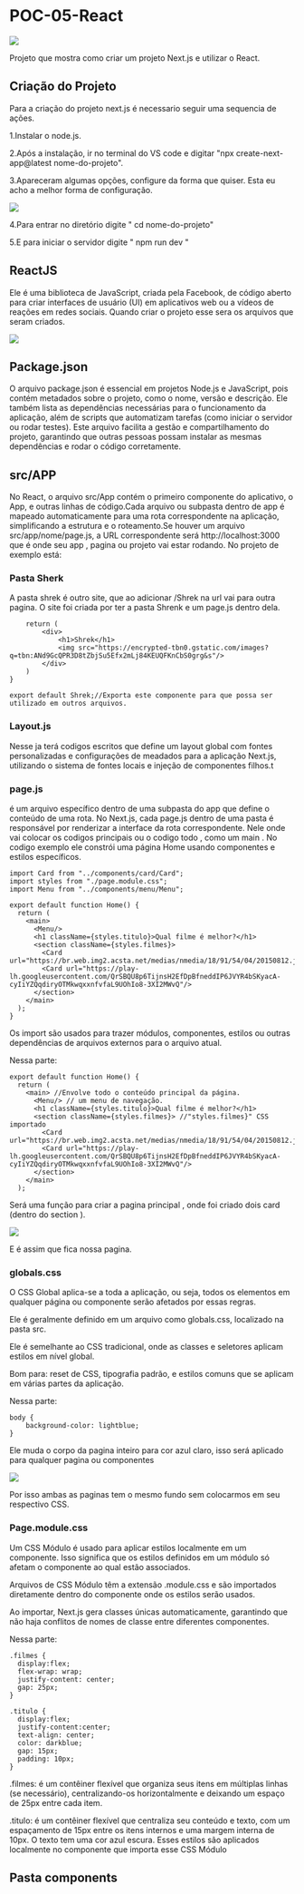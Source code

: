   # POC-05-React

<img src="banner.jpg">

Projeto que mostra como criar um projeto Next.js e utilizar o React.

## Criação do Projeto

Para a criação do projeto next.js é necessario seguir uma sequencia de ações.

1.Instalar o node.js.

2.Após a instalação, ir no terminal do VS code e digitar "npx create-next-app@latest nome-do-projeto".

3.Apareceram algumas opções, configure da forma que quiser. Esta eu acho a melhor forma de configuração.

<img src="opcoes.PNG">


4.Para entrar no diretório digite " cd nome-do-projeto"

5.E para iniciar o servidor digite " npm run dev "

## ReactJS 
Ele é uma biblioteca de JavaScript, criada pela Facebook, de código aberto para criar interfaces de usuário (UI) em aplicativos web ou a vídeos de reações em redes sociais.
Quando criar o projeto esse sera os arquivos que seram criados.

<img src="projeto2.PNG">

## Package.json 

O arquivo package.json é essencial em projetos Node.js e JavaScript, pois contém metadados sobre o projeto, como o nome, versão e descrição. Ele também lista as dependências necessárias para o funcionamento da aplicação, além de scripts que automatizam tarefas (como iniciar o servidor ou rodar testes). Este arquivo facilita a gestão e compartilhamento do projeto, garantindo que outras pessoas possam instalar as mesmas dependências e rodar o código corretamente.


## src/APP
No React, o arquivo src/App contém o primeiro componente do aplicativo, o App, e outras linhas de código.Cada arquivo ou subpasta dentro de app é mapeado automaticamente para uma rota correspondente na aplicação, simplificando a estrutura e o roteamento.Se houver um arquivo src/app/nome/page.js, a URL correspondente será http://localhost:3000 que é onde seu app , pagina ou projeto vai estar rodando.
No projeto de exemplo está:

### Pasta Sherk
A pasta shrek é outro site, que ao adicionar /Shrek na url vai para outra pagina. O site foi criada por ter a pasta Shrenk e um page.js dentro dela.

```function Shrek() {
    return (
        <div>
            <h1>Shrek</h1>
            <img src="https://encrypted-tbn0.gstatic.com/images?q=tbn:ANd9GcQPR3D8tZbjSu5Efx2mLj84KEUQFKnCbS0grg&s"/>
        </div>
    )
}

export default Shrek;//Exporta este componente para que possa ser utilizado em outros arquivos.
```

### Layout.js
Nesse ja terá codigos escritos que define um layout global com fontes personalizadas e configurações de meadados para a aplicação Next.js, utilizando o sistema de fontes locais e injeção de componentes filhos.t

### page.js
é um arquivo específico dentro de uma subpasta do app que define o conteúdo de uma rota. No Next.js, cada page.js dentro de uma pasta é responsável por renderizar a interface da rota correspondente. Nele onde vai colocar os codigos principais ou o codigo todo , como um main .
No codigo exemplo ele constrói uma página Home usando componentes e estilos específicos.
```
import Card from "../components/card/Card"; 
import styles from "./page.module.css";
import Menu from "../components/menu/Menu";

export default function Home() {
  return (
    <main>
      <Menu/>
      <h1 className={styles.titulo}>Qual filme é melhor?</h1>
      <section className={styles.filmes}>
        <Card url="https://br.web.img2.acsta.net/medias/nmedia/18/91/54/04/20150812.jpg"/>
        <Card url="https://play-lh.googleusercontent.com/QrSBQU8p6TijnsH2EfDpBfneddIP6JVYR4bSKyacA-cyIiYZQqdiryOTMkwqxxnfvfaL9UOhIo8-3XI2MWvQ"/>
      </section>
    </main>
  );
}
```
Os import são usados para trazer módulos, componentes, estilos ou outras dependências de arquivos externos para o arquivo atual. 


Nessa parte:
```
export default function Home() {
  return (
    <main> //Envolve todo o conteúdo principal da página.
      <Menu/> // um menu de navegação.
      <h1 className={styles.titulo}>Qual filme é melhor?</h1>
      <section className={styles.filmes}> //"styles.filmes}" CSS importado 
        <Card url="https://br.web.img2.acsta.net/medias/nmedia/18/91/54/04/20150812.jpg"/>
        <Card url="https://play-lh.googleusercontent.com/QrSBQU8p6TijnsH2EfDpBfneddIP6JVYR4bSKyacA-cyIiYZQqdiryOTMkwqxxnfvfaL9UOhIo8-3XI2MWvQ"/>
      </section>
    </main>
  );
```
Será uma função para criar a pagina principal , onde foi criado dois card (dentro do section ).

<img src= "filmes.jpg">

E é assim que fica nossa pagina.


### globals.css
O CSS Global aplica-se a toda a aplicação, ou seja, todos os elementos em qualquer página ou componente serão afetados por essas regras.

Ele é geralmente definido em um arquivo como globals.css, localizado na pasta src.

Ele é semelhante ao CSS tradicional, onde as classes e seletores aplicam estilos em nível global.

Bom para: reset de CSS, tipografia padrão, e estilos comuns que se aplicam em várias partes da aplicação.



Nessa parte:
```
body {
    background-color: lightblue;
}
```
Ele muda o corpo da pagina inteiro para cor azul claro, isso será aplicado para qualquer pagina ou componentes 

<img src="shrek.PNG">

Por isso ambas as paginas tem o mesmo fundo sem colocarmos em seu respectivo CSS.
 
### Page.module.css
Um CSS Módulo é usado para aplicar estilos localmente em um componente. Isso significa que os estilos definidos em um módulo só afetam o componente ao qual estão associados.

Arquivos de CSS Módulo têm a extensão .module.css e são importados diretamente dentro do componente onde os estilos serão usados.

Ao importar, Next.js gera classes únicas automaticamente, garantindo que não haja conflitos de nomes de classe entre diferentes componentes.


Nessa parte:
```
.filmes {
  display:flex;
  flex-wrap: wrap;
  justify-content: center;
  gap: 25px;
}

.titulo {
  display:flex;
  justify-content:center;
  text-align: center;
  color: darkblue;
  gap: 15px;
  padding: 10px;
}
```
.filmes: é um contêiner flexível que organiza seus itens em múltiplas linhas (se necessário), centralizando-os horizontalmente e deixando um espaço de 25px entre cada item.

.titulo: é um contêiner flexível que centraliza seu conteúdo e texto, com um espaçamento de 15px entre os itens internos e uma margem interna de 10px. O texto tem uma cor azul escura.
Esses estilos são aplicados localmente no componente que importa esse CSS Módulo

## Pasta components

